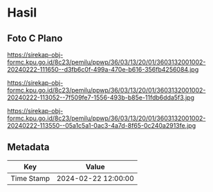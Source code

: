 # Hasil

## Foto C Plano

https://sirekap-obj-formc.kpu.go.id/8c23/pemilu/ppwp/36/03/13/20/01/3603132001002-20240222-111650--d3fb6c0f-499a-470e-b616-356fb4256084.jpg

https://sirekap-obj-formc.kpu.go.id/8c23/pemilu/ppwp/36/03/13/20/01/3603132001002-20240222-113052--7f509fe7-1556-493b-b85e-11fdb6dda5f3.jpg

https://sirekap-obj-formc.kpu.go.id/8c23/pemilu/ppwp/36/03/13/20/01/3603132001002-20240222-113550--05a1c5a1-0ac3-4a7d-8f65-0c240a2913fe.jpg


## Metadata

| Key        | Value               |
| ---------- | ------------------- |
| Time Stamp | 2024-02-22 12:00:00 |




